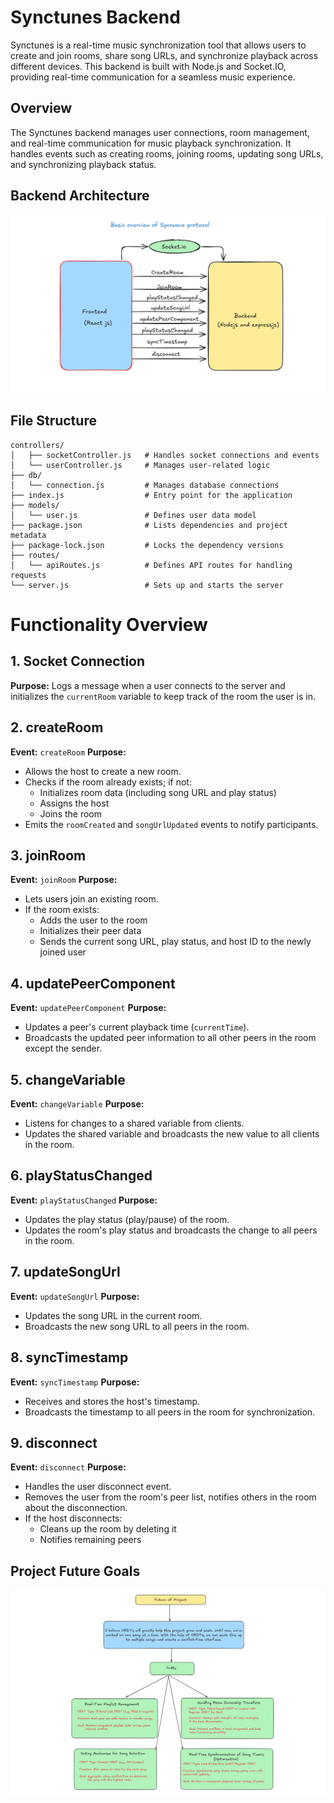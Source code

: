 # Synctunes Backend

Synctunes is a real-time music synchronization tool that allows users to create and join rooms, share song URLs, and synchronize playback across different devices. This backend is built with Node.js and Socket.IO, providing real-time communication for a seamless music experience.

## Overview
The Synctunes backend manages user connections, room management, and real-time communication for music playback synchronization. It handles events such as creating rooms, joining rooms, updating song URLs, and synchronizing playback status.
## Backend Architecture 
![Protocol overview](./assets/Protocol.png)

## File Structure

```
controllers/
│   ├── socketController.js   # Handles socket connections and events
│   └── userController.js     # Manages user-related logic
├── db/
│   └── connection.js         # Manages database connections
├── index.js                  # Entry point for the application
├── models/
│   └── user.js               # Defines user data model
├── package.json              # Lists dependencies and project metadata
├── package-lock.json         # Locks the dependency versions
├── routes/
│   └── apiRoutes.js          # Defines API routes for handling requests
└── server.js                 # Sets up and starts the server
```

# Functionality Overview

## 1. Socket Connection
**Purpose:** Logs a message when a user connects to the server and initializes the `currentRoom` variable to keep track of the room the user is in.

## 2. createRoom
**Event:** `createRoom`
**Purpose:**
- Allows the host to create a new room.
- Checks if the room already exists; if not:
  - Initializes room data (including song URL and play status)
  - Assigns the host
  - Joins the room
- Emits the `roomCreated` and `songUrlUpdated` events to notify participants.

## 3. joinRoom
**Event:** `joinRoom`
**Purpose:**
- Lets users join an existing room.
- If the room exists:
  - Adds the user to the room
  - Initializes their peer data
  - Sends the current song URL, play status, and host ID to the newly joined user

## 4. updatePeerComponent
**Event:** `updatePeerComponent`
**Purpose:**
- Updates a peer's current playback time (`currentTime`).
- Broadcasts the updated peer information to all other peers in the room except the sender.

## 5. changeVariable
**Event:** `changeVariable`
**Purpose:**
- Listens for changes to a shared variable from clients.
- Updates the shared variable and broadcasts the new value to all clients in the room.

## 6. playStatusChanged
**Event:** `playStatusChanged`
**Purpose:**
- Updates the play status (play/pause) of the room.
- Updates the room's play status and broadcasts the change to all peers in the room.

## 7. updateSongUrl
**Event:** `updateSongUrl`
**Purpose:**
- Updates the song URL in the current room.
- Broadcasts the new song URL to all peers in the room.

## 8. syncTimestamp
**Event:** `syncTimestamp`
**Purpose:**
- Receives and stores the host's timestamp.
- Broadcasts the timestamp to all peers in the room for synchronization.

## 9. disconnect
**Event:** `disconnect`
**Purpose:**
- Handles the user disconnect event.
- Removes the user from the room's peer list, notifies others in the room about the disconnection.
- If the host disconnects:
  - Cleans up the room by deleting it
  - Notifies remaining peers

## Project Future Goals
![Future Goals](./assets/Future.png)